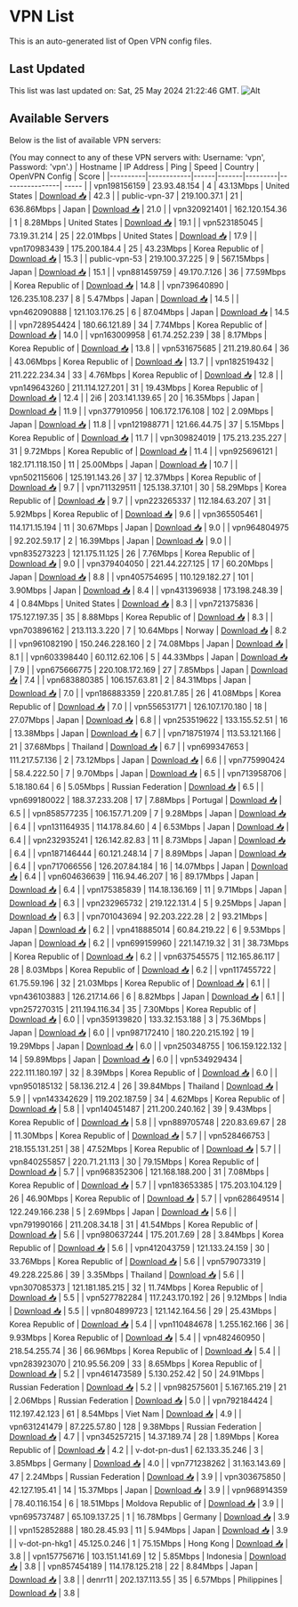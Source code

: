 # VPN List

This is an auto-generated list of Open VPN config files.

## Last Updated

This list was last updated on: Sat, 25 May 2024 21:22:46 GMT.
![Alt](https://repobeats.axiom.co/api/embed/186b98318ef1479477931607c1ad7d823f12451f.svg "Repobeats analytics image")

## Available Servers

Below is the list of available VPN servers:

(You may connect to any of these VPN servers with: Username: 'vpn', Password: 'vpn'.)
| Hostname | IP Address | Ping | Speed | Country | OpenVPN Config | Score |
|----------|------------|------|-------|---------|----------------| ----- |
| vpn198156159 | 23.93.48.154 | 4 | 43.13Mbps | United States | [Download 📥](./configs/server_0_US.ovpn) | 42.3 |
| public-vpn-37 | 219.100.37.1 | 21 | 636.86Mbps | Japan | [Download 📥](./configs/server_1_JP.ovpn) | 21.0 |
| vpn320921401 | 162.120.154.36 | 1 | 8.28Mbps | United States | [Download 📥](./configs/server_2_US.ovpn) | 19.1 |
| vpn523185045 | 73.19.31.214 | 25 | 22.01Mbps | United States | [Download 📥](./configs/server_3_US.ovpn) | 17.9 |
| vpn170983439 | 175.200.184.4 | 25 | 43.23Mbps | Korea Republic of | [Download 📥](./configs/server_4_KR.ovpn) | 15.3 |
| public-vpn-53 | 219.100.37.225 | 9 | 567.15Mbps | Japan | [Download 📥](./configs/server_5_JP.ovpn) | 15.1 |
| vpn881459759 | 49.170.7.126 | 36 | 77.59Mbps | Korea Republic of | [Download 📥](./configs/server_6_KR.ovpn) | 14.8 |
| vpn739640890 | 126.235.108.237 | 8 | 5.47Mbps | Japan | [Download 📥](./configs/server_7_JP.ovpn) | 14.5 |
| vpn462090888 | 121.103.176.25 | 6 | 87.04Mbps | Japan | [Download 📥](./configs/server_8_JP.ovpn) | 14.5 |
| vpn728954424 | 180.66.121.89 | 34 | 7.74Mbps | Korea Republic of | [Download 📥](./configs/server_9_KR.ovpn) | 14.0 |
| vpn163009958 | 61.74.252.239 | 38 | 8.17Mbps | Korea Republic of | [Download 📥](./configs/server_10_KR.ovpn) | 13.8 |
| vpn531675685 | 211.219.80.64 | 36 | 43.06Mbps | Korea Republic of | [Download 📥](./configs/server_11_KR.ovpn) | 13.7 |
| vpn182519432 | 211.222.234.34 | 33 | 4.76Mbps | Korea Republic of | [Download 📥](./configs/server_12_KR.ovpn) | 12.8 |
| vpn149643260 | 211.114.127.201 | 31 | 19.43Mbps | Korea Republic of | [Download 📥](./configs/server_13_KR.ovpn) | 12.4 |
| 2i6 | 203.141.139.65 | 20 | 16.35Mbps | Japan | [Download 📥](./configs/server_14_JP.ovpn) | 11.9 |
| vpn377910956 | 106.172.176.108 | 102 | 2.09Mbps | Japan | [Download 📥](./configs/server_15_JP.ovpn) | 11.8 |
| vpn121988771 | 121.66.44.75 | 37 | 5.15Mbps | Korea Republic of | [Download 📥](./configs/server_16_KR.ovpn) | 11.7 |
| vpn309824019 | 175.213.235.227 | 31 | 9.72Mbps | Korea Republic of | [Download 📥](./configs/server_17_KR.ovpn) | 11.4 |
| vpn925696121 | 182.171.118.150 | 11 | 25.00Mbps | Japan | [Download 📥](./configs/server_18_JP.ovpn) | 10.7 |
| vpn502115606 | 125.191.143.26 | 37 | 12.37Mbps | Korea Republic of | [Download 📥](./configs/server_19_KR.ovpn) | 9.7 |
| vpn711329511 | 125.138.37.101 | 30 | 58.29Mbps | Korea Republic of | [Download 📥](./configs/server_20_KR.ovpn) | 9.7 |
| vpn223265337 | 112.184.63.207 | 31 | 5.92Mbps | Korea Republic of | [Download 📥](./configs/server_21_KR.ovpn) | 9.6 |
| vpn365505461 | 114.171.15.194 | 11 | 30.67Mbps | Japan | [Download 📥](./configs/server_22_JP.ovpn) | 9.0 |
| vpn964804975 | 92.202.59.17 | 2 | 16.39Mbps | Japan | [Download 📥](./configs/server_23_JP.ovpn) | 9.0 |
| vpn835273223 | 121.175.11.125 | 26 | 7.76Mbps | Korea Republic of | [Download 📥](./configs/server_24_KR.ovpn) | 9.0 |
| vpn379404050 | 221.44.227.125 | 17 | 60.20Mbps | Japan | [Download 📥](./configs/server_25_JP.ovpn) | 8.8 |
| vpn405754695 | 110.129.182.27 | 101 | 3.90Mbps | Japan | [Download 📥](./configs/server_26_JP.ovpn) | 8.4 |
| vpn431396938 | 173.198.248.39 | 4 | 0.84Mbps | United States | [Download 📥](./configs/server_27_US.ovpn) | 8.3 |
| vpn721375836 | 175.127.197.35 | 35 | 8.88Mbps | Korea Republic of | [Download 📥](./configs/server_28_KR.ovpn) | 8.3 |
| vpn703896162 | 213.113.3.220 | 7 | 10.64Mbps | Norway | [Download 📥](./configs/server_29_NO.ovpn) | 8.2 |
| vpn961082190 | 150.246.228.160 | 2 | 74.08Mbps | Japan | [Download 📥](./configs/server_30_JP.ovpn) | 8.1 |
| vpn603398440 | 60.112.62.106 | 5 | 44.33Mbps | Japan | [Download 📥](./configs/server_31_JP.ovpn) | 7.9 |
| vpn675666775 | 220.108.172.169 | 27 | 7.85Mbps | Japan | [Download 📥](./configs/server_32_JP.ovpn) | 7.4 |
| vpn683880385 | 106.157.63.81 | 2 | 84.31Mbps | Japan | [Download 📥](./configs/server_33_JP.ovpn) | 7.0 |
| vpn186883359 | 220.81.7.85 | 26 | 41.08Mbps | Korea Republic of | [Download 📥](./configs/server_34_KR.ovpn) | 7.0 |
| vpn556531771 | 126.107.170.180 | 18 | 27.07Mbps | Japan | [Download 📥](./configs/server_35_JP.ovpn) | 6.8 |
| vpn253519622 | 133.155.52.51 | 16 | 13.38Mbps | Japan | [Download 📥](./configs/server_36_JP.ovpn) | 6.7 |
| vpn718751974 | 113.53.121.166 | 21 | 37.68Mbps | Thailand | [Download 📥](./configs/server_37_TH.ovpn) | 6.7 |
| vpn699347653 | 111.217.57.136 | 2 | 73.12Mbps | Japan | [Download 📥](./configs/server_38_JP.ovpn) | 6.6 |
| vpn775990424 | 58.4.222.50 | 7 | 9.70Mbps | Japan | [Download 📥](./configs/server_39_JP.ovpn) | 6.5 |
| vpn713958706 | 5.18.180.64 | 6 | 5.05Mbps | Russian Federation | [Download 📥](./configs/server_40_RU.ovpn) | 6.5 |
| vpn699180022 | 188.37.233.208 | 17 | 7.88Mbps | Portugal | [Download 📥](./configs/server_41_PT.ovpn) | 6.5 |
| vpn858577235 | 106.157.71.209 | 7 | 9.28Mbps | Japan | [Download 📥](./configs/server_42_JP.ovpn) | 6.4 |
| vpn131164935 | 114.178.84.60 | 4 | 6.53Mbps | Japan | [Download 📥](./configs/server_43_JP.ovpn) | 6.4 |
| vpn232935241 | 126.142.82.83 | 11 | 8.73Mbps | Japan | [Download 📥](./configs/server_44_JP.ovpn) | 6.4 |
| vpn187146444 | 60.121.248.14 | 7 | 8.89Mbps | Japan | [Download 📥](./configs/server_45_JP.ovpn) | 6.4 |
| vpn717066556 | 126.207.84.184 | 16 | 14.07Mbps | Japan | [Download 📥](./configs/server_46_JP.ovpn) | 6.4 |
| vpn604636639 | 116.94.46.207 | 16 | 89.17Mbps | Japan | [Download 📥](./configs/server_47_JP.ovpn) | 6.4 |
| vpn175385839 | 114.18.136.169 | 11 | 9.71Mbps | Japan | [Download 📥](./configs/server_48_JP.ovpn) | 6.3 |
| vpn232965732 | 219.122.131.4 | 5 | 9.25Mbps | Japan | [Download 📥](./configs/server_49_JP.ovpn) | 6.3 |
| vpn701043694 | 92.203.222.28 | 2 | 93.21Mbps | Japan | [Download 📥](./configs/server_50_JP.ovpn) | 6.2 |
| vpn418885014 | 60.84.219.22 | 6 | 9.53Mbps | Japan | [Download 📥](./configs/server_51_JP.ovpn) | 6.2 |
| vpn699159960 | 221.147.19.32 | 31 | 38.73Mbps | Korea Republic of | [Download 📥](./configs/server_52_KR.ovpn) | 6.2 |
| vpn637545575 | 112.165.86.117 | 28 | 8.03Mbps | Korea Republic of | [Download 📥](./configs/server_53_KR.ovpn) | 6.2 |
| vpn117455722 | 61.75.59.196 | 32 | 21.03Mbps | Korea Republic of | [Download 📥](./configs/server_54_KR.ovpn) | 6.1 |
| vpn436103883 | 126.217.14.66 | 6 | 8.82Mbps | Japan | [Download 📥](./configs/server_55_JP.ovpn) | 6.1 |
| vpn257270315 | 211.194.116.34 | 35 | 7.30Mbps | Korea Republic of | [Download 📥](./configs/server_56_KR.ovpn) | 6.0 |
| vpn359139820 | 133.32.153.188 | 3 | 75.36Mbps | Japan | [Download 📥](./configs/server_57_JP.ovpn) | 6.0 |
| vpn987172410 | 180.220.215.192 | 19 | 19.29Mbps | Japan | [Download 📥](./configs/server_58_JP.ovpn) | 6.0 |
| vpn250348755 | 106.159.122.132 | 14 | 59.89Mbps | Japan | [Download 📥](./configs/server_59_JP.ovpn) | 6.0 |
| vpn534929434 | 222.111.180.197 | 32 | 8.39Mbps | Korea Republic of | [Download 📥](./configs/server_60_KR.ovpn) | 6.0 |
| vpn950185132 | 58.136.212.4 | 26 | 39.84Mbps | Thailand | [Download 📥](./configs/server_61_TH.ovpn) | 5.9 |
| vpn143342629 | 119.202.187.59 | 34 | 4.62Mbps | Korea Republic of | [Download 📥](./configs/server_62_KR.ovpn) | 5.8 |
| vpn140451487 | 211.200.240.162 | 39 | 9.43Mbps | Korea Republic of | [Download 📥](./configs/server_63_KR.ovpn) | 5.8 |
| vpn889705748 | 220.83.69.67 | 28 | 11.30Mbps | Korea Republic of | [Download 📥](./configs/server_64_KR.ovpn) | 5.7 |
| vpn528466753 | 218.155.131.251 | 38 | 47.52Mbps | Korea Republic of | [Download 📥](./configs/server_65_KR.ovpn) | 5.7 |
| vpn840255857 | 220.71.21.113 | 30 | 79.15Mbps | Korea Republic of | [Download 📥](./configs/server_66_KR.ovpn) | 5.7 |
| vpn968352306 | 121.168.188.200 | 31 | 7.08Mbps | Korea Republic of | [Download 📥](./configs/server_67_KR.ovpn) | 5.7 |
| vpn183653385 | 175.203.104.129 | 26 | 46.90Mbps | Korea Republic of | [Download 📥](./configs/server_68_KR.ovpn) | 5.7 |
| vpn628649514 | 122.249.166.238 | 5 | 2.69Mbps | Japan | [Download 📥](./configs/server_69_JP.ovpn) | 5.6 |
| vpn791990166 | 211.208.34.18 | 31 | 41.54Mbps | Korea Republic of | [Download 📥](./configs/server_70_KR.ovpn) | 5.6 |
| vpn980637244 | 175.201.7.69 | 28 | 3.84Mbps | Korea Republic of | [Download 📥](./configs/server_71_KR.ovpn) | 5.6 |
| vpn412043759 | 121.133.24.159 | 30 | 33.76Mbps | Korea Republic of | [Download 📥](./configs/server_72_KR.ovpn) | 5.6 |
| vpn579073319 | 49.228.225.86 | 39 | 3.35Mbps | Thailand | [Download 📥](./configs/server_73_TH.ovpn) | 5.6 |
| vpn307085373 | 121.181.185.215 | 32 | 11.74Mbps | Korea Republic of | [Download 📥](./configs/server_74_KR.ovpn) | 5.5 |
| vpn527782284 | 117.243.170.192 | 26 | 9.12Mbps | India | [Download 📥](./configs/server_75_IN.ovpn) | 5.5 |
| vpn804899723 | 121.142.164.56 | 29 | 25.43Mbps | Korea Republic of | [Download 📥](./configs/server_76_KR.ovpn) | 5.4 |
| vpn110484678 | 1.255.162.166 | 36 | 9.93Mbps | Korea Republic of | [Download 📥](./configs/server_77_KR.ovpn) | 5.4 |
| vpn482460950 | 218.54.255.74 | 36 | 66.96Mbps | Korea Republic of | [Download 📥](./configs/server_78_KR.ovpn) | 5.4 |
| vpn283923070 | 210.95.56.209 | 33 | 8.65Mbps | Korea Republic of | [Download 📥](./configs/server_79_KR.ovpn) | 5.2 |
| vpn461473589 | 5.130.252.42 | 50 | 24.91Mbps | Russian Federation | [Download 📥](./configs/server_80_RU.ovpn) | 5.2 |
| vpn982575601 | 5.167.165.219 | 21 | 2.06Mbps | Russian Federation | [Download 📥](./configs/server_81_RU.ovpn) | 5.0 |
| vpn792184424 | 112.197.42.123 | 61 | 8.54Mbps | Viet Nam | [Download 📥](./configs/server_82_VN.ovpn) | 4.9 |
| vpn631241479 | 87.225.57.80 | 128 | 9.38Mbps | Russian Federation | [Download 📥](./configs/server_83_RU.ovpn) | 4.7 |
| vpn345257215 | 14.37.189.74 | 28 | 1.89Mbps | Korea Republic of | [Download 📥](./configs/server_84_KR.ovpn) | 4.2 |
| v-dot-pn-dus1 | 62.133.35.246 | 3 | 3.85Mbps | Germany | [Download 📥](./configs/server_85_DE.ovpn) | 4.0 |
| vpn771238262 | 31.163.143.69 | 47 | 2.24Mbps | Russian Federation | [Download 📥](./configs/server_86_RU.ovpn) | 3.9 |
| vpn303675850 | 42.127.195.41 | 14 | 15.37Mbps | Japan | [Download 📥](./configs/server_87_JP.ovpn) | 3.9 |
| vpn968914359 | 78.40.116.154 | 6 | 18.51Mbps | Moldova Republic of | [Download 📥](./configs/server_88_MD.ovpn) | 3.9 |
| vpn695737487 | 65.109.137.25 | 1 | 16.78Mbps | Germany | [Download 📥](./configs/server_89_DE.ovpn) | 3.9 |
| vpn152852888 | 180.28.45.93 | 11 | 5.94Mbps | Japan | [Download 📥](./configs/server_90_JP.ovpn) | 3.9 |
| v-dot-pn-hkg1 | 45.125.0.246 | 1 | 75.15Mbps | Hong Kong | [Download 📥](./configs/server_91_HK.ovpn) | 3.8 |
| vpn157756716 | 103.151.141.69 | 12 | 5.85Mbps | Indonesia | [Download 📥](./configs/server_92_ID.ovpn) | 3.8 |
| vpn857454189 | 114.178.125.218 | 22 | 8.84Mbps | Japan | [Download 📥](./configs/server_93_JP.ovpn) | 3.8 |
| denrr11 | 202.137.113.55 | 35 | 6.57Mbps | Philippines | [Download 📥](./configs/server_94_PH.ovpn) | 3.8 |
